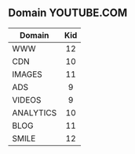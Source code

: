 ## Domain YOUTUBE.COM

| Domain        | Kid           |
| ------------- |:-------------:|
| 	WWW		    | 12			 |
| 	CDN		    | 10			 |
| 	IMAGES	    | 11			 |
| 	ADS		    | 9				 |
| 	VIDEOS	    | 9			 	 |
| 	ANALYTICS   | 10			 |
| 	BLOG	    | 11			 |
| 	SMILE	    | 12			 |
